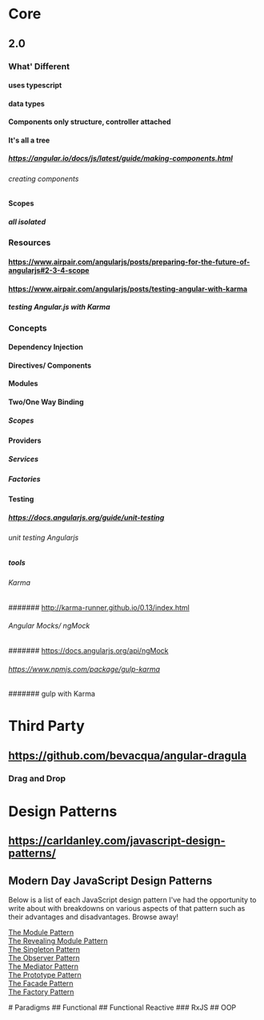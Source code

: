 # Core
## 2.0
### What' Different
#### uses typescript
#### data types
#### Components only structure, controller attached
#### It's all a tree
##### https://angular.io/docs/js/latest/guide/making-components.html
###### creating components
#### Scopes
##### all isolated
### Resources
#### https://www.airpair.com/angularjs/posts/preparing-for-the-future-of-angularjs#2-3-4-scope
#### https://www.airpair.com/angularjs/posts/testing-angular-with-karma
##### testing Angular.js with Karma
### Concepts
#### Dependency Injection
#### Directives/ Components
#### Modules
#### Two/One Way Binding
##### Scopes
#### Providers
##### Services
##### Factories
#### Testing
##### https://docs.angularjs.org/guide/unit-testing
###### unit testing Angularjs
##### tools
###### Karma
####### http://karma-runner.github.io/0.13/index.html
###### Angular Mocks/ ngMock
####### https://docs.angularjs.org/api/ngMock
###### https://www.npmjs.com/package/gulp-karma
####### gulp with Karma
# Third Party
## https://github.com/bevacqua/angular-dragula
### Drag and Drop
# Design Patterns
## https://carldanley.com/javascript-design-patterns/
<h2>Modern Day JavaScript Design Patterns</h2><p>Below is a list of each JavaScript design pattern I&apos;ve had the opportunity to write about with breakdowns on various aspects of that pattern such as their advantages and disadvantages. Browse away!</p><p><a href="http://carldanley.com/js-module-pattern/">The Module Pattern</a>&#xA0;<br><a href="http://carldanley.com/js-revealing-module-pattern/">The Revealing Module Pattern</a>&#xA0;<br><a href="http://carldanley.com/js-singleton-pattern/">The Singleton Pattern</a>&#xA0;<br><a href="http://carldanley.com/js-observer-pattern/">The Observer Pattern</a>&#xA0;<br><a href="http://carldanley.com/js-mediator-pattern/">The Mediator Pattern</a>&#xA0;<br><a href="http://carldanley.com/js-prototype-pattern/">The Prototype Pattern</a>&#xA0;<br><a href="http://carldanley.com/js-facade-pattern/">The Facade Pattern</a>&#xA0;<br><a href="http://carldanley.com/js-factory-pattern/">The Factory Pattern</a></p>
# Paradigms
## Functional
## Functional Reactive
### RxJS
## OOP
